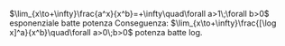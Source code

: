 $\lim_{x\to+\infty}\frac{a^x}{x^b}=+\infty\quad\forall a>1\;\forall b>0$ esponenziale batte potenza
Conseguenza: $\lim_{x\to+\infty}\frac{[\log x]^a}{x^b}\quad\forall a>0\;b>0$ potenza batte log.
